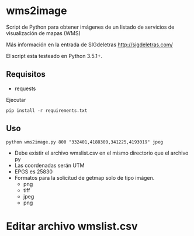 # wms2image

Script de Python para obtener imágenes de un listado de servicios de visualización de mapas (WMS)

Más información en la entrada de SIGdeletras http://sigdeletras.com/

El script esta testeado en Python 3.5.1+. 

## Requisitos
- requests

Ejecutar

    pip install -r requirements.txt


## Uso

    python wms2image.py 800 "332401,4188300,341225,4193019" jpeg

- Debe existir el archivo wmslist.csv en el mismo directorio que el archivo py
- Las coordenadas serán UTM
- EPGS es 25830
- Formatos para la solicitud de getmap solo de tipo imágen.
    + png
    + tiff
    + jpeg
    + png

# Editar archivo wmslist.csv
